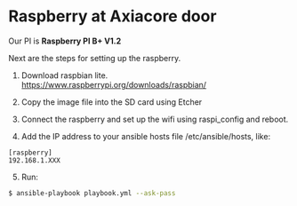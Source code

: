 # Raspberry at Axiacore door

Our PI is **Raspberry PI B+ V1.2**

Next are the steps for setting up the raspberry.

1. Download raspbian lite. https://www.raspberrypi.org/downloads/raspbian/

2. Copy the image file into the SD card using Etcher

3. Connect the raspberry and set up the wifi using raspi_config and reboot.

4. Add the IP address to your ansible hosts file /etc/ansible/hosts, like:
  ```
  [raspberry]
  192.168.1.XXX
  ```

5. Run:
  ```sh
  $ ansible-playbook playbook.yml --ask-pass
  ```
